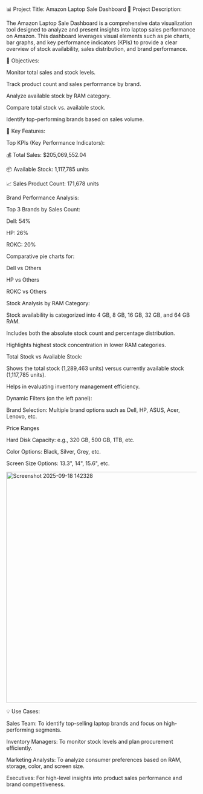📊 Project Title: Amazon Laptop Sale Dashboard
📝 Project Description:

The Amazon Laptop Sale Dashboard is a comprehensive data visualization tool designed to analyze and present insights into laptop sales performance on Amazon. This dashboard leverages visual elements such as pie charts, bar graphs, and key performance indicators (KPIs) to provide a clear overview of stock availability, sales distribution, and brand performance.

🎯 Objectives:

Monitor total sales and stock levels.

Track product count and sales performance by brand.

Analyze available stock by RAM category.

Compare total stock vs. available stock.

Identify top-performing brands based on sales volume.

📌 Key Features:

Top KPIs (Key Performance Indicators):

💰 Total Sales: $205,069,552.04

📦 Available Stock: 1,117,785 units

📈 Sales Product Count: 171,678 units

Brand Performance Analysis:

Top 3 Brands by Sales Count:

Dell: 54%

HP: 26%

ROKC: 20%

Comparative pie charts for:

Dell vs Others

HP vs Others

ROKC vs Others

Stock Analysis by RAM Category:

Stock availability is categorized into 4 GB, 8 GB, 16 GB, 32 GB, and 64 GB RAM.

Includes both the absolute stock count and percentage distribution.

Highlights highest stock concentration in lower RAM categories.

Total Stock vs Available Stock:

Shows the total stock (1,289,463 units) versus currently available stock (1,117,785 units).

Helps in evaluating inventory management efficiency.

Dynamic Filters (on the left panel):

Brand Selection: Multiple brand options such as Dell, HP, ASUS, Acer, Lenovo, etc.

Price Ranges

Hard Disk Capacity: e.g., 320 GB, 500 GB, 1TB, etc.

Color Options: Black, Silver, Grey, etc.

Screen Size Options: 13.3", 14", 15.6", etc.

<img width="1193" height="610" alt="Screenshot 2025-09-18 142328" src="https://github.com/user-attachments/assets/24badc2b-4da7-4f6e-807b-467803207961" />














💡 Use Cases:

Sales Team: To identify top-selling laptop brands and focus on high-performing segments.

Inventory Managers: To monitor stock levels and plan procurement efficiently.

Marketing Analysts: To analyze consumer preferences based on RAM, storage, color, and screen size.

Executives: For high-level insights into product sales performance and brand competitiveness.
